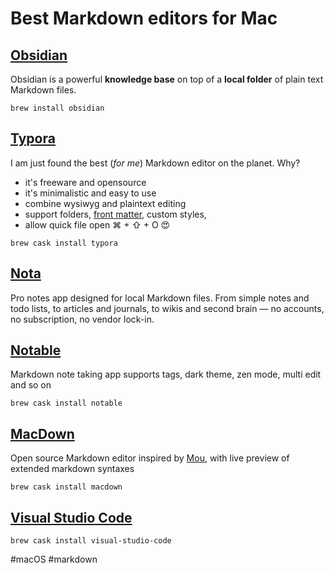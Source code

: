 # Best Markdown editors for Mac

## [Obsidian](https://obsidian.md/)
Obsidian is a powerful **knowledge base** on top of a **local folder** of plain text Markdown files.
```shell
brew install obsidian
```

## [Typora](https://typora.io/)
I am just found the best (*for me*) Markdown editor on the planet. Why?

- it's freeware and opensource
- it's minimalistic and easy to use
- combine wysiwyg and plaintext editing
- support folders, [front matter](https://jekyllrb.com/docs/front-matter/), custom styles, 
- allow quick file open ⌘ + ⇧ + O 😍

```shell
brew cask install typora
```

## [Nota](https://nota.md/)
Pro notes app designed for local Markdown files. From simple notes and todo lists, to articles and journals, to wikis and second brain — no accounts, no subscription, no vendor lock-in.

## [Notable](https://notable.app/)
Markdown note taking app supports tags, dark theme, zen mode, multi edit and so on
```shell
brew cask install notable
```

## [MacDown](https://macdown.uranusjr.com/)
Open source Markdown editor inspired by [Mou](http://25.io/mou/), with live preview of extended markdown syntaxes

```shell
brew cask install macdown
```

## [Visual Studio Code](https://code.visualstudio.com/docs/languages/markdown)
```shell
brew cask install visual-studio-code
```

#macOS #markdown